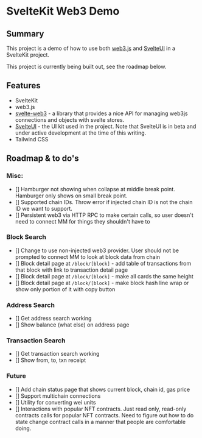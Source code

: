 # SvelteKit Web3 Demo

## Summary

This project is a demo of how to use both [web3.js](https://web3js.readthedocs.io/en/v1.7.4/getting-started.html) and [SvelteUI](https://www.svelteui.org/) in a SvelteKit project.

This project is currently being built out, see the roadmap below.

## Features

- SvelteKit
- web3.js
- [svelte-web3](https://github.com/clbrge/svelte-web3) - a library that provides a nice API for managing web3js connections and objects with svelte stores.
- [SvelteUI](https://www.svelteui.org/) - the UI kit used in the project. Note that SvelteUI is in beta and under active development at the time of this writing.
- Tailwind CSS

## Roadmap & to do's

### Misc:

- [] Hamburger not showing when collapse at middle break point. Hamburger only shows on small break point.
- [] Supported chain IDs. Throw error if injected chain ID is not the chain ID we want to support.
- [] Persistent web3 via HTTP RPC to make certain calls, so user doesn't need to connect MM for things they shouldn't have to

### Block Search

- [] Change to use non-injected web3 provider. User should not be prompted to connect MM to look at block data from chain
- [] Block detail page at `/block/[block]` - add table of transactions from that block with link to transaction detail page
- [] Block detail page at `/block/[block]` - make all cards the same height
- [] Block detail page at `/block/[block]` - make block hash line wrap or show only portion of it with copy button

### Address Search

- [] Get address search working
- [] Show balance (what else) on address page

### Transaction Search

- [] Get transaction search working
- [] Show from, to, txn receipt

### Future

- [] Add chain status page that shows current block, chain id, gas price
- [] Support multichain connections
- [] Utility for converting wei units
- [] Interactions with popular NFT contracts. Just read only, read-only contracts calls for popular NFT contracts. Need to figure out how to do state change contract calls in a manner that people are comfortable doing.
